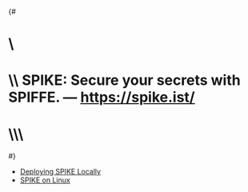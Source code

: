 {#
# \\
# \\\\ SPIKE: Secure your secrets with SPIFFE. — https://spike.ist/
# \\\\\\
#}

* [Deploying SPIKE Locally](@/development/local-deployment.md)
* [SPIKE on Linux](@/development/bare-metal.md)
